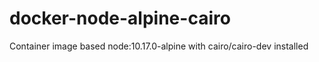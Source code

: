# docker-node-alpine-cairo

Container image based node:10.17.0-alpine with
cairo/cairo-dev installed
